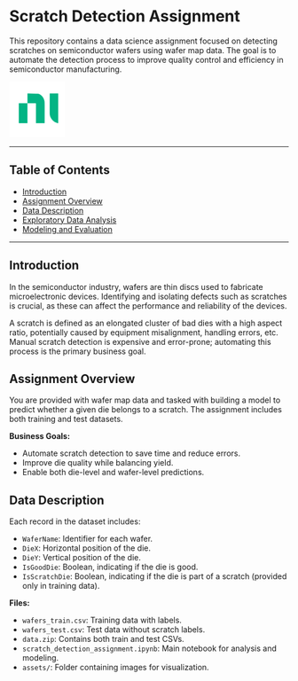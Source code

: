 # Scratch Detection Assignment

This repository contains a data science assignment focused on detecting scratches on semiconductor wafers using wafer map data. The goal is to automate the detection process to improve quality control and efficiency in semiconductor manufacturing.

<img src="assets/NI_logo.png" width="100" height="100" alt="NI Logo">

---

## Table of Contents

- [Introduction](#introduction)
- [Assignment Overview](#assignment-overview)
- [Data Description](#data-description)
- [Exploratory Data Analysis](#exploratory-data-analysis)
- [Modeling and Evaluation](#modeling-and-evaluation)


---

## Introduction

In the semiconductor industry, wafers are thin discs used to fabricate microelectronic devices. Identifying and isolating defects such as scratches is crucial, as these can affect the performance and reliability of the devices.

A scratch is defined as an elongated cluster of bad dies with a high aspect ratio, potentially caused by equipment misalignment, handling errors, etc. Manual scratch detection is expensive and error-prone; automating this process is the primary business goal.

## Assignment Overview

You are provided with wafer map data and tasked with building a model to predict whether a given die belongs to a scratch. The assignment includes both training and test datasets.

**Business Goals:**
- Automate scratch detection to save time and reduce errors.
- Improve die quality while balancing yield.
- Enable both die-level and wafer-level predictions.

## Data Description

Each record in the dataset includes:
- `WaferName`: Identifier for each wafer.
- `DieX`: Horizontal position of the die.
- `DieY`: Vertical position of the die.
- `IsGoodDie`: Boolean, indicating if the die is good.
- `IsScratchDie`: Boolean, indicating if the die is part of a scratch (provided only in training data).

**Files:**
- `wafers_train.csv`: Training data with labels.
- `wafers_test.csv`: Test data without scratch labels.
- `data.zip`: Contains both train and test CSVs.
- `scratch_detection_assignment.ipynb`: Main notebook for analysis and modeling.
- `assets/`: Folder containing images for visualization.
